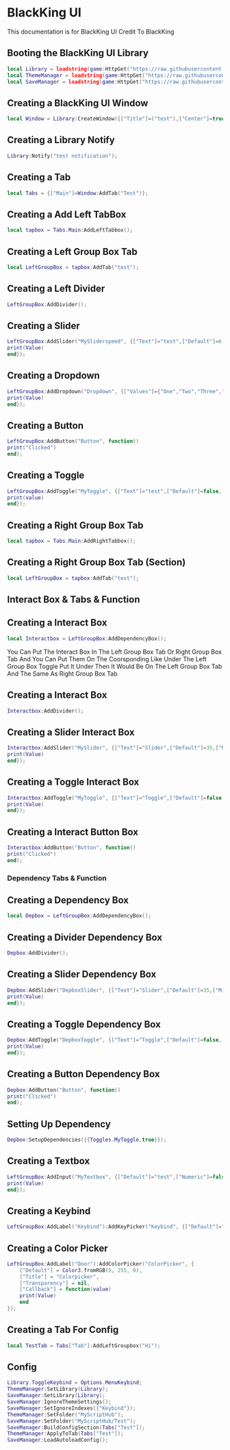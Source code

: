 # BlackKing UI
This documentation is for BlackKing UI Credit To BlackKing

## Booting the BlackKing UI Library
```lua
local Library = loadstring(game:HttpGet("https://raw.githubusercontent.com/KINGHUB01/Gui/main/Gui%20Lib%20%5BLibrary%5D"))();
local ThemeManager = loadstring(game:HttpGet("https://raw.githubusercontent.com/KINGHUB01/Gui/main/Gui%20Lib%20%5BThemeManager%5D"))();
local SaveManager = loadstring(game:HttpGet("https://raw.githubusercontent.com/KINGHUB01/Gui/main/Gui%20Lib%20%5BSaveManager%5D"))();
```




## Creating a BlackKing UI Window
```lua
local Window = Library:CreateWindow({["Title"]=("test"),["Center"]=true,["AutoShow"]=true,["TabPadding"]=0,["MenuFadeTime"]=0.2});
```

## Creating a Library Notify
```lua
Library:Notify("test notification");
```

## Creating a Tab
```lua
local Tabs = {["Main"]=Window:AddTab("Test")};
```

## Creating a Add Left TabBox
```lua
local tapbox = Tabs.Main:AddLeftTabbox();
```

## Creating a Left Group Box Tab
```lua
local LeftGroupBox = tapbox:AddTab("test");
```

## Creating a Left Divider
```lua
LeftGroupBox:AddDivider();
```

## Creating a Slider
```lua
LeftGroupBox:AddSlider("MySliderspeed", {["Text"]="test",["Default"]=6,["Min"]=1,["Max"]=6,["Rounding"]=0,["Compact"]=true,["Callback"]=function(value)
print(Value)
end});
```

## Creating a Dropdown
```lua
LeftGroupBox:AddDropdown("Dropdown", {["Values"]={"One","Two","Three","Four"},["Default"]=1,["Multi"]=false,["Text"]="Dropdown",["Tooltip"]="Dropdown Test",["Callback"]=function(Value)
print(Value)
end});
```

## Creating a Button
```lua
LeftGroupBox:AddButton("Button", function()
print("Clicked")
end);
```

## Creating a Toggle
```lua
LeftGroupBox:AddToggle("MyToggle", {["Text"]="test",["Default"]=false,["Tooltip"]="test",["Callback"]=function(value)
print(value)
end});
```

## Creating a Right Group Box Tab
```lua
local tapbox = Tabs.Main:AddRightTabbox();
```

## Creating a Right Group Box Tab (Section)
```lua
local LeftGroupBox = tapbox:AddTab("test");
```

## Interact Box & Tabs & Function
## Creating a Interact Box
```lua
local Interactbox = LeftGroupBox:AddDependencyBox();
```
You Can Put The Interact Box In The Left Group Box Tab Or Right Group Box Tab And You Can Put Them On The Coorsponding Like Under The Left Group Box Toggle Put It Under Then It Would Be On The Left Group Box Tab And The Same As Right Group Box Tab

## Creating a Interact Box
```lua
Interactbox:AddDivider();
```
## Creating a Slider Interact Box
```lua
Interactbox:AddSlider("MySlider", {["Text"]="Slider",["Default"]=35,["Min"]=16,["Max"]=50,["Rounding"]=0,["Compact"]=true,["Callback"]=function(Value)
print(Value)
end});
```

## Creating a Toggle Interact Box
```lua
Interactbox:AddToggle("MyToggle", {["Text"]="Toggle",["Default"]=false,["Tooltip"]="Toggle Test",["Callback"]=function(Value)
print(Value)
end});
```

## Creating a Interact Button Box
```lua
Interactbox:AddButton("Button", function()
print("Clicked")
end);
```

### Dependency Tabs & Function
## Creating a Dependency Box
```lua
local Depbox = LeftGroupBox:AddDependencyBox();
```

## Creating a Divider Dependency Box
```lua
Depbox:AddDivider();
```


## Creating a Slider Dependency Box
```lua
Depbox:AddSlider("DepboxSlider", {["Text"]="Slider",["Default"]=35,["Min"]=16,["Max"]=50,["Rounding"]=0,["Compact"]=true,["Callback"]=function(Value)
print(Value)
end});
```

## Creating a Toggle Dependency Box
```lua
Depbox:AddToggle("DepboxToggle", {["Text"]="Toggle",["Default"]=false,["Tooltip"]="Toggle Test",["Callback"]=function(Value)
print(Value)
end});
```

## Creating a Button Dependency Box
```lua
Depbox:AddButton("Button", function()
print("Clicked")
end);
```

## Setting Up Dependency
```lua
Depbox:SetupDependencies({{Toggles.MyToggle,true}});
```

## Creating a Textbox
```lua
LeftGroupBox:AddInput("MyTextbox", {["Default"]="test",["Numeric"]=false,["Finished"]=false,["Text"]="test",["Tooltip"]="test",["Placeholder"]="test",["Callback"]=function(value)
print(Value)
end});
```

## Creating a Keybind
```lua
LeftGroupBox:AddLabel("Keybind"):AddKeyPicker("Keybind", {["Default"]="RightControl",["NoUI"]=true,["Text"]="Keybind"});
```

## Creating a Color Picker
```lua
LeftGroupBox:AddLabel("Door"):AddColorPicker("ColorPicker", {
    ["Default"] = Color3.fromRGB(5, 255, 0),
    ["Title"] = "Colorpicker",
    ["Transparency"] = nil,
    ["Callback"] = function(value)
    print(Value)
    end
});
```

## Creating a Tab For Config
```lua
local TestTab = Tabs["Tab"]:AddLeftGroupbox("Hi");
```

## Config
```lua
Library.ToggleKeybind = Options.MenuKeybind;
ThemeManager:SetLibrary(Library);
SaveManager:SetLibrary(Library);
SaveManager:IgnoreThemeSettings();
SaveManager:SetIgnoreIndexes({"Keybind"});
ThemeManager:SetFolder("MyScriptHub");
SaveManager:SetFolder("MyScriptHub/Test");
SaveManager:BuildConfigSection(Tabs["Test"]);
ThemeManager:ApplyToTab(Tabs["Test"]);
SaveManager:LoadAutoloadConfig();
```
